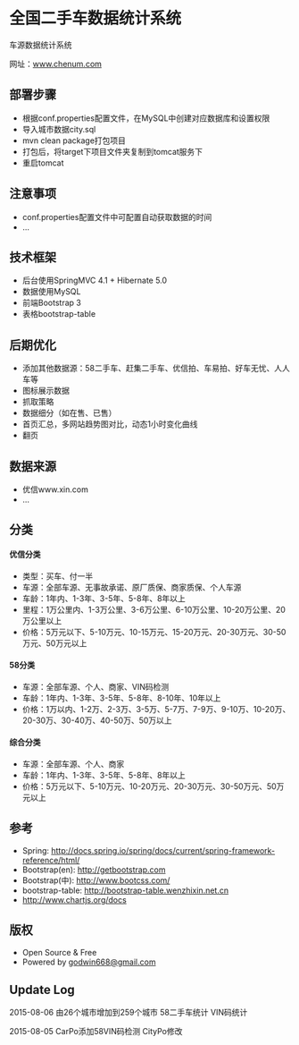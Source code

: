 # 全国二手车数据统计系统

车源数据统计系统

网址：www.chenum.com

## 部署步骤

* 根据conf.properties配置文件，在MySQL中创建对应数据库和设置权限
* 导入城市数据city.sql
* mvn clean package打包项目
* 打包后，将target下项目文件夹复制到tomcat服务下
* 重启tomcat

## 注意事项

* conf.properties配置文件中可配置自动获取数据的时间
* ...

## 技术框架

* 后台使用SpringMVC 4.1 + Hibernate 5.0
* 数据使用MySQL
* 前端Bootstrap 3
* 表格bootstrap-table

## 后期优化

* 添加其他数据源：58二手车、赶集二手车、优信拍、车易拍、好车无忧、人人车等
* 图标展示数据
* 抓取策略
* 数据细分（如在售、已售）
* 首页汇总，多网站趋势图对比，动态1小时变化曲线
* 翻页

## 数据来源

* 优信www.xin.com
* ...

## 分类

#### 优信分类
* 类型：买车、付一半
* 车源：全部车源、无事故承诺、原厂质保、商家质保、个人车源
* 车龄：1年内、1-3年、3-5年、5-8年、8年以上
* 里程：1万公里内、1-3万公里、3-6万公里、6-10万公里、10-20万公里、20万公里以上
* 价格：5万元以下、5-10万元、10-15万元、15-20万元、20-30万元、30-50万元、50万元以上

#### 58分类
* 车源：全部车源、个人、商家、VIN码检测
* 车龄：1年内、1-3年、3-5年、5-8年、8-10年、10年以上
* 价格：1万以内、1-2万、2-3万、3-5万、5-7万、7-9万、9-10万、10-20万、20-30万、30-40万、40-50万、50万以上

#### 综合分类
* 车源：全部车源、个人、商家
* 车龄：1年内、1-3年、3-5年、5-8年、8年以上
* 价格：5万元以下、5-10万元、10-20万元、20-30万元、30-50万元、50万元以上

## 参考

* Spring: http://docs.spring.io/spring/docs/current/spring-framework-reference/html/
* Bootstrap(en): http://getbootstrap.com
* Bootstrap(中): http://www.bootcss.com/
* bootstrap-table: http://bootstrap-table.wenzhixin.net.cn
* http://www.chartjs.org/docs

## 版权

* Open Source & Free
* Powered by godwin668@gmail.com

## Update Log

2015-08-06
由26个城市增加到259个城市
58二手车统计
VIN码统计

2015-08-05
CarPo添加58VIN码检测
CityPo修改

